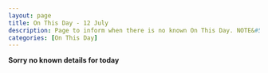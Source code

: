 ```yaml
---
layout: page
title: On This Day - 12 July
description: Page to inform when there is no known On This Day. NOTE&#58; There may still be comments.
categories: [On This Day]
---
```


**Sorry no known details for today**


